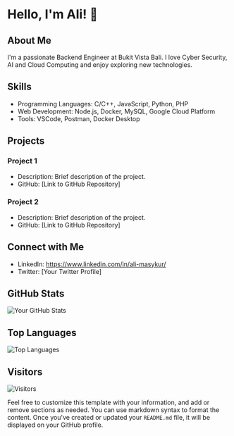# Hello, I'm Ali! 👋

## About Me
I'm a passionate Backend Engineer at Bukit Vista Bali. I love Cyber Security, AI and Cloud Computing and enjoy exploring new technologies.

## Skills
- Programming Languages: C/C++, JavaScript, Python, PHP
- Web Development: Node.js, Docker, MySQL, Google Cloud Platform
- Tools: VSCode, Postman, Docker Desktop

## Projects
### Project 1
- Description: Brief description of the project.
- GitHub: [Link to GitHub Repository]

### Project 2
- Description: Brief description of the project.
- GitHub: [Link to GitHub Repository]

## Connect with Me
- LinkedIn: https://www.linkedin.com/in/ali-masykur/
- Twitter: [Your Twitter Profile]

## GitHub Stats
![Your GitHub Stats](https://github-readme-stats.vercel.app/api?username=alimasykur27&show_icons=true&count_private=true&hide=contribs)

## Top Languages
![Top Languages](https://github-readme-stats.vercel.app/api/top-langs/?username=alimasykur27&layout=compact)

## Visitors
![Visitors](https://visitor-badge.glitch.me/badge?page_id=alimasykur27.alimasykur27)

Feel free to customize this template with your information, and add or remove sections as needed. You can use markdown syntax to format the content. Once you've created or updated your `README.md` file, it will be displayed on your GitHub profile.

<!--
**alimasykur27/alimasykur27** is a ✨ _special_ ✨ repository because its `README.md` (this file) appears on your GitHub profile.

Here are some ideas to get you started:

- 🔭 I’m currently working on ...
- 🌱 I’m currently learning ...
- 👯 I’m looking to collaborate on ...
- 🤔 I’m looking for help with ...
- 💬 Ask me about ...
- 📫 How to reach me: ...
- 😄 Pronouns: ...
- ⚡ Fun fact: ...
-->
